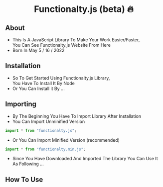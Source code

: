# <p align="center">Functionalty.js (beta) 🔥</p>

## About
- This Is A JavaScript Library To Make Your Work Easier/Faster,<br />
  You Can See Functionalty.js Website From Here
- Born In May  5 / 16 / 2022 
  
## Installation
- So To Get Started Using Functionalty.js Library,<br />
   You Have To Install It By Node
- Or You Can Install it By ...

## Importing
- By The Beginning You Have To Import Library After Installation
- You Can Import Unminified Version
```javascript
import * from "functionalty.js";
```
- Or You Can Import Minified Version (recommended)
```javascript
import * from "functionalty.min.js";
```
- Since You Have Downloaded And Imported The Library You Can Use It As Following ...

## How To Use
